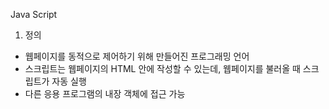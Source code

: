 Java Script

1. 정의
- 웹페이지를 동적으로 제어하기 위해 만들어진 프로그래밍 언어
- 스크립트는 웹페이지의 HTML 안에 작성할 수 있는데, 웹페이지를 불러올 때 스크립트가 자동 실행
- 다른 응용 프로그램의 내장 객체에 접근 가능
